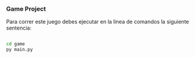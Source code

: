 ###  Game Project

Para correr este juego debes ejecutar en la linea de comandos la siguiente sentencia:

```sh

cd game
py main.py

```

